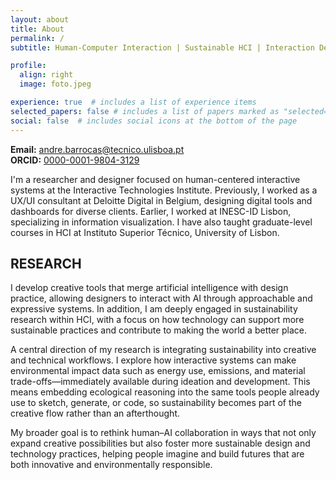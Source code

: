 ```yaml
---
layout: about
title: About
permalink: /
subtitle: Human-Computer Interaction | Sustainable HCI | Interaction Design

profile:
  align: right
  image: foto.jpeg

experience: true  # includes a list of experience items
selected_papers: false # includes a list of papers marked as "selected={true}"
social: false  # includes social icons at the bottom of the page
---
```


**Email:** andre.barrocas@tecnico.ulisboa.pt  
**ORCID:** [0000-0001-9804-3129](https://orcid.org/0000-0001-9804-3129)  

I'm a researcher and designer focused on human-centered interactive systems at the Interactive Technologies Institute. Previously, I worked as a UX/UI consultant at Deloitte Digital in Belgium, designing digital tools and dashboards for diverse clients. Earlier, I worked at INESC-ID Lisbon, specializing in information visualization. I have also taught graduate-level courses in HCI at Instituto Superior Técnico, University of Lisbon. 


## RESEARCH

I develop creative tools that merge artificial intelligence with design practice, allowing designers to interact with AI through approachable and expressive systems. In addition, I am deeply engaged in sustainability research within HCI, with a focus on how technology can support more sustainable practices and contribute to making the world a better place.

A central direction of my research is integrating sustainability into creative and technical workflows. I explore how interactive systems can make environmental impact data such as energy use, emissions, and material trade-offs—immediately available during ideation and development. This means embedding ecological reasoning into the same tools people already use to sketch, generate, or code, so sustainability becomes part of the creative flow rather than an afterthought.

My broader goal is to rethink human–AI collaboration in ways that not only expand creative possibilities but also foster more sustainable design and technology practices, helping people imagine and build futures that are both innovative and environmentally responsible.

<!--
## PUBLICATIONS
- Exploring Data Analysis and Visualisation Techniques for Effective Project Tracking with the ITLingo-Cloud. In QUATIC 2023, Aveiro

## HONORS & GRANTS
- Academic Merit Diploma – Instituto Superior Técnico (2022)
- European Union Scholar Grant – INESC-ID Lisbon (2022)
- Foundation for Science and Technology (FCT) Scholar Grant – INESC-ID Lisbon (2021)
-->

<!-- My hobbies include I'm currently collaborating with the [Adamastor Project](https://projectoadamastor.org/) that aims to bring free public domain ebooks to more people. --> 


<!-- <a href='#'>Affiliations</a>. -->


<!-- Write your biography here. Tell the world about yourself. Link to your favorite [subreddit](http://reddit.com). You can put a picture in, too. The code is already in, just name your picture `prof_pic.jpg` and put it in the `img/` folder.

Put your address / P.O. box / other info right below your picture. You can also disable any these elements by editing `profile` property of the YAML header of your `_pages/about.md`. Edit `_bibliography/papers.bib` and Jekyll will render your [publications page](/al-folio/publications/) automatically.

Link to your social media connections, too. This theme is set up to use [Font Awesome icons](http://fortawesome.github.io/Font-Awesome/) and [Academicons](https://jpswalsh.github.io/academicons/), like the ones below. Add your Facebook, Twitter, LinkedIn, Google Scholar, or just disable all of them. -->
